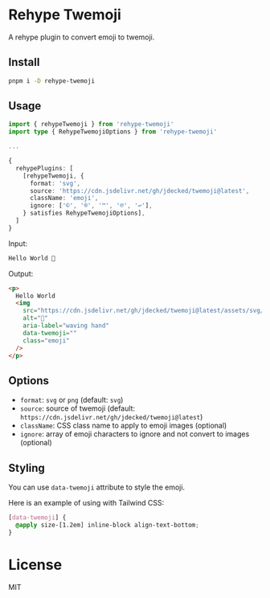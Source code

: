 # Rehype Twemoji

A rehype plugin to convert emoji to twemoji.

## Install

```bash
pnpm i -D rehype-twemoji
```

## Usage

```ts
import { rehypeTwemoji } from 'rehype-twemoji'
import type { RehypeTwemojiOptions } from 'rehype-twemoji'

...

{
  rehypePlugins: [
    [rehypeTwemoji, {
      format: 'svg',
      source: 'https://cdn.jsdelivr.net/gh/jdecked/twemoji@latest',
      className: 'emoji',
      ignore: ['©', '®', '™', '℗', '↩'],
    } satisfies RehypeTwemojiOptions],
  ]
}
```

Input:

```md
Hello World 👋
```

Output:

```html
<p>
  Hello World
  <img
    src="https://cdn.jsdelivr.net/gh/jdecked/twemoji@latest/assets/svg/1f44b.svg"
    alt="👋"
    aria-label="waving hand"
    data-twemoji=""
    class="emoji"
  />
</p>
```

## Options

- `format`: `svg` or `png` (default: `svg`)
- `source`: source of twemoji (default: `https://cdn.jsdelivr.net/gh/jdecked/twemoji@latest`)
- `className`: CSS class name to apply to emoji images (optional)
- `ignore`: array of emoji characters to ignore and not convert to images (optional)

## Styling

You can use `data-twemoji` attribute to style the emoji.

Here is an example of using with Tailwind CSS:

```css
[data-twemoji] {
  @apply size-[1.2em] inline-block align-text-bottom;
}
```

# License

MIT
